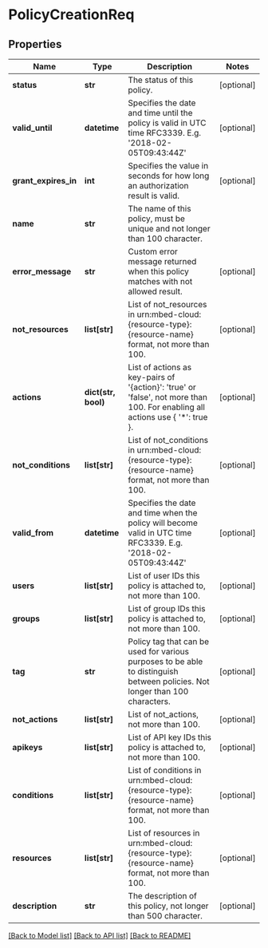 # PolicyCreationReq

## Properties
Name | Type | Description | Notes
------------ | ------------- | ------------- | -------------
**status** | **str** | The status of this policy. | [optional] 
**valid_until** | **datetime** | Specifies the date and time until the policy is valid in UTC time RFC3339. E.g. &#39;2018-02-05T09:43:44Z&#39; | [optional] 
**grant_expires_in** | **int** | Specifies the value in seconds for how long an authorization result is valid. | [optional] 
**name** | **str** | The name of this policy, must be unique and not longer than 100 character. | 
**error_message** | **str** | Custom error message returned when this policy matches with not allowed result. | [optional] 
**not_resources** | **list[str]** | List of not_resources in urn:mbed-cloud:{resource-type}:{resource-name} format, not more than 100. | [optional] 
**actions** | **dict(str, bool)** | List of actions as key-pairs of &#39;{action}&#39;: &#39;true&#39; or &#39;false&#39;, not more than 100. For enabling all actions use { &#39;*&#39;: true }. | [optional] 
**not_conditions** | **list[str]** | List of not_conditions in urn:mbed-cloud:{resource-type}:{resource-name} format, not more than 100. | [optional] 
**valid_from** | **datetime** | Specifies the date and time when the policy will become valid in UTC time RFC3339. E.g. &#39;2018-02-05T09:43:44Z&#39; | [optional] 
**users** | **list[str]** | List of user IDs this policy is attached to, not more than 100. | [optional] 
**groups** | **list[str]** | List of group IDs this policy is attached to, not more than 100. | [optional] 
**tag** | **str** | Policy tag that can be used for various purposes to be able to distinguish between policies. Not longer than 100 characters. | [optional] 
**not_actions** | **list[str]** | List of not_actions, not more than 100. | [optional] 
**apikeys** | **list[str]** | List of API key IDs this policy is attached to, not more than 100. | [optional] 
**conditions** | **list[str]** | List of conditions in urn:mbed-cloud:{resource-type}:{resource-name} format, not more than 100. | [optional] 
**resources** | **list[str]** | List of resources in urn:mbed-cloud:{resource-type}:{resource-name} format, not more than 100. | [optional] 
**description** | **str** | The description of this policy, not longer than 500 character. | [optional] 

[[Back to Model list]](../README.md#documentation-for-models) [[Back to API list]](../README.md#documentation-for-api-endpoints) [[Back to README]](../README.md)


